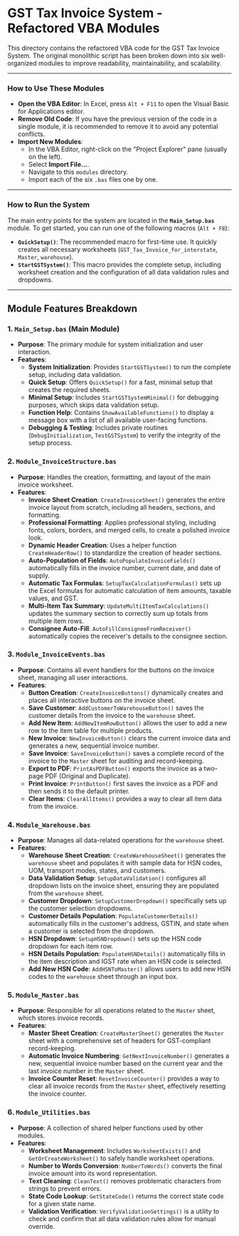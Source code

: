 # GST Tax Invoice System - Refactored VBA Modules

This directory contains the refactored VBA code for the GST Tax Invoice System. The original monolithic script has been broken down into six well-organized modules to improve readability, maintainability, and scalability.

---

### How to Use These Modules

*   **Open the VBA Editor**: In Excel, press `Alt + F11` to open the Visual Basic for Applications editor.
*   **Remove Old Code**: If you have the previous version of the code in a single module, it is recommended to remove it to avoid any potential conflicts.
*   **Import New Modules**:
    *   In the VBA Editor, right-click on the "Project Explorer" pane (usually on the left).
    *   Select **Import File...**.
    *   Navigate to this `modules` directory.
    *   Import each of the six `.bas` files one by one.

---

### How to Run the System

The main entry points for the system are located in the **`Main_Setup.bas`** module. To get started, you can run one of the following macros (`Alt + F8`):

*   **`QuickSetup()`**: The recommended macro for first-time use. It quickly creates all necessary worksheets (`GST_Tax_Invoice_for_interstate`, `Master`, `warehouse`).
*   **`StartGSTSystem()`**: This macro provides the complete setup, including worksheet creation and the configuration of all data validation rules and dropdowns.

---

## Module Features Breakdown

### 1. `Main_Setup.bas` (Main Module)

*   **Purpose**: The primary module for system initialization and user interaction.
*   **Features**:
    *   **System Initialization**: Provides `StartGSTSystem()` to run the complete setup, including data validation.
    *   **Quick Setup**: Offers `QuickSetup()` for a fast, minimal setup that creates the required sheets.
    *   **Minimal Setup**: Includes `StartGSTSystemMinimal()` for debugging purposes, which skips data validation setup.
    *   **Function Help**: Contains `ShowAvailableFunctions()` to display a message box with a list of all available user-facing functions.
    *   **Debugging & Testing**: Includes private routines (`DebugInitialization`, `TestGSTSystem`) to verify the integrity of the setup process.

### 2. `Module_InvoiceStructure.bas`

*   **Purpose**: Handles the creation, formatting, and layout of the main invoice worksheet.
*   **Features**:
    *   **Invoice Sheet Creation**: `CreateInvoiceSheet()` generates the entire invoice layout from scratch, including all headers, sections, and formatting.
    *   **Professional Formatting**: Applies professional styling, including fonts, colors, borders, and merged cells, to create a polished invoice look.
    *   **Dynamic Header Creation**: Uses a helper function `CreateHeaderRow()` to standardize the creation of header sections.
    *   **Auto-Population of Fields**: `AutoPopulateInvoiceFields()` automatically fills in the invoice number, current date, and date of supply.
    *   **Automatic Tax Formulas**: `SetupTaxCalculationFormulas()` sets up the Excel formulas for automatic calculation of item amounts, taxable values, and GST.
    *   **Multi-Item Tax Summary**: `UpdateMultiItemTaxCalculations()` updates the summary section to correctly sum up totals from multiple item rows.
    *   **Consignee Auto-Fill**: `AutoFillConsigneeFromReceiver()` automatically copies the receiver's details to the consignee section.

### 3. `Module_InvoiceEvents.bas`

*   **Purpose**: Contains all event handlers for the buttons on the invoice sheet, managing all user interactions.
*   **Features**:
    *   **Button Creation**: `CreateInvoiceButtons()` dynamically creates and places all interactive buttons on the invoice sheet.
    *   **Save Customer**: `AddCustomerToWarehouseButton()` saves the customer details from the invoice to the `warehouse` sheet.
    *   **Add New Item**: `AddNewItemRowButton()` allows the user to add a new row to the item table for multiple products.
    *   **New Invoice**: `NewInvoiceButton()` clears the current invoice data and generates a new, sequential invoice number.
    *   **Save Invoice**: `SaveInvoiceButton()` saves a complete record of the invoice to the `Master` sheet for auditing and record-keeping.
    *   **Export to PDF**: `PrintAsPDFButton()` exports the invoice as a two-page PDF (Original and Duplicate).
    *   **Print Invoice**: `PrintButton()` first saves the invoice as a PDF and then sends it to the default printer.
    *   **Clear Items**: `ClearAllItems()` provides a way to clear all item data from the invoice.

### 4. `Module_Warehouse.bas`

*   **Purpose**: Manages all data-related operations for the `warehouse` sheet.
*   **Features**:
    *   **Warehouse Sheet Creation**: `CreateWarehouseSheet()` generates the `warehouse` sheet and populates it with sample data for HSN codes, UOM, transport modes, states, and customers.
    *   **Data Validation Setup**: `SetupDataValidation()` configures all dropdown lists on the invoice sheet, ensuring they are populated from the `warehouse` sheet.
    *   **Customer Dropdown**: `SetupCustomerDropdown()` specifically sets up the customer selection dropdowns.
    *   **Customer Details Population**: `PopulateCustomerDetails()` automatically fills in the customer's address, GSTIN, and state when a customer is selected from the dropdown.
    *   **HSN Dropdown**: `SetupHSNDropdown()` sets up the HSN code dropdown for each item row.
    *   **HSN Details Population**: `PopulateHSNDetails()` automatically fills in the item description and IGST rate when an HSN code is selected.
    *   **Add New HSN Code**: `AddHSNToMaster()` allows users to add new HSN codes to the `warehouse` sheet through an input box.

### 5. `Module_Master.bas`

*   **Purpose**: Responsible for all operations related to the `Master` sheet, which stores invoice records.
*   **Features**:
    *   **Master Sheet Creation**: `CreateMasterSheet()` generates the `Master` sheet with a comprehensive set of headers for GST-compliant record-keeping.
    *   **Automatic Invoice Numbering**: `GetNextInvoiceNumber()` generates a new, sequential invoice number based on the current year and the last invoice number in the `Master` sheet.
    *   **Invoice Counter Reset**: `ResetInvoiceCounter()` provides a way to clear all invoice records from the `Master` sheet, effectively resetting the invoice counter.

### 6. `Module_Utilities.bas`

*   **Purpose**: A collection of shared helper functions used by other modules.
*   **Features**:
    *   **Worksheet Management**: Includes `WorksheetExists()` and `GetOrCreateWorksheet()` to safely handle worksheet operations.
    *   **Number to Words Conversion**: `NumberToWords()` converts the final invoice amount into its word representation.
    *   **Text Cleaning**: `CleanText()` removes problematic characters from strings to prevent errors.
    *   **State Code Lookup**: `GetStateCode()` returns the correct state code for a given state name.
    *   **Validation Verification**: `VerifyValidationSettings()` is a utility to check and confirm that all data validation rules allow for manual override.